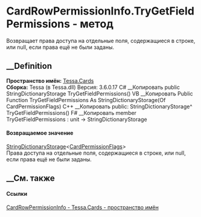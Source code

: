 # CardRowPermissionInfo.TryGetFieldPermissions - метод
Возвращает права доступа на отдельные поля, содержащиеся в строке, или null,
если права ещё не были заданы.
## __Definition
 **Пространство имён:** [Tessa.Cards](N_Tessa_Cards.htm)  
 **Сборка:** Tessa (в Tessa.dll) Версия: 3.6.0.17
C# __Копировать
     public StringDictionaryStorage<CardPermissionFlags> TryGetFieldPermissions()
VB __Копировать
     Public Function TryGetFieldPermissions As StringDictionaryStorage(Of CardPermissionFlags)
C++ __Копировать
     public:
    StringDictionaryStorage<CardPermissionFlags>^ TryGetFieldPermissions()
F# __Копировать
     member TryGetFieldPermissions : unit -> StringDictionaryStorage<CardPermissionFlags> 
#### Возвращаемое значение
[StringDictionaryStorage](T_Tessa_Platform_Storage_StringDictionaryStorage_1.htm)<[CardPermissionFlags](T_Tessa_Cards_CardPermissionFlags.htm)>  
Права доступа на отдельные поля, содержащиеся в строке, или null, если права
ещё не были заданы.
## __См. также
#### Ссылки
[CardRowPermissionInfo - ](T_Tessa_Cards_CardRowPermissionInfo.htm)
[Tessa.Cards - пространство имён](N_Tessa_Cards.htm)
